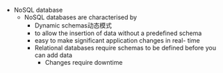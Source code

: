 - NoSQL database
	- NoSQL databases are characterised by
		- Dynamic schemas动态模式
		- to allow the insertion of data without a predefined schema
		- easy to make significant application changes in real- time
		- Relational databases require schemas to be defined before you can add data
			- Changes require downtime